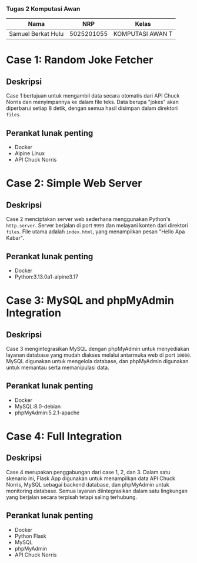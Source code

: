 ### Tugas 2 Komputasi Awan
| Nama            | NRP       | Kelas      |
|-----------------|-----------|------------|
| Samuel Berkat Hulu | 5025201055 | KOMPUTASI AWAN T |

# Case 1: Random Joke Fetcher

## Deskripsi
Case 1 bertujuan untuk mengambil data secara otomatis dari API Chuck Norris dan menyimpannya ke dalam file teks. Data berupa "jokes" akan diperbarui setiap 8 detik, dengan semua hasil disimpan dalam direktori `files`.

## Perankat lunak penting
- Docker
- Alpine Linux
- API Chuck Norris


# Case 2: Simple Web Server

## Deskripsi
Case 2 menciptakan server web sederhana menggunakan Python's `http.server`. Server berjalan di port `9999` dan melayani konten dari direktori `files`. File utama adalah `index.html`, yang menampilkan pesan "Hello Apa Kabar".

## Perankat lunak penting
- Docker
- Python:3.13.0a1-alpine3.17


# Case 3: MySQL and phpMyAdmin Integration

## Deskripsi
Case 3 mengintegrasikan MySQL dengan phpMyAdmin untuk menyediakan layanan database yang mudah diakses melalui antarmuka web di port `10000`. MySQL digunakan untuk mengelola database, dan phpMyAdmin digunakan untuk memantau serta memanipulasi data.

## Perankat lunak penting
- Docker
- MySQL:8.0-debian
- phpMyAdmin:5.2.1-apache


# Case 4: Full Integration

## Deskripsi
Case 4 merupakan penggabungan dari case 1, 2, dan 3. Dalam satu skenario ini, Flask App digunakan untuk menampilkan data API Chuck Norris, MySQL sebagai backend database, dan phpMyAdmin untuk monitoring database. Semua layanan diintegrasikan dalam satu lingkungan yang berjalan secara terpisah tetapi saling terhubung.

## Perankat lunak penting
- Docker
- Python Flask
- MySQL
- phpMyAdmin
- API Chuck Norris




